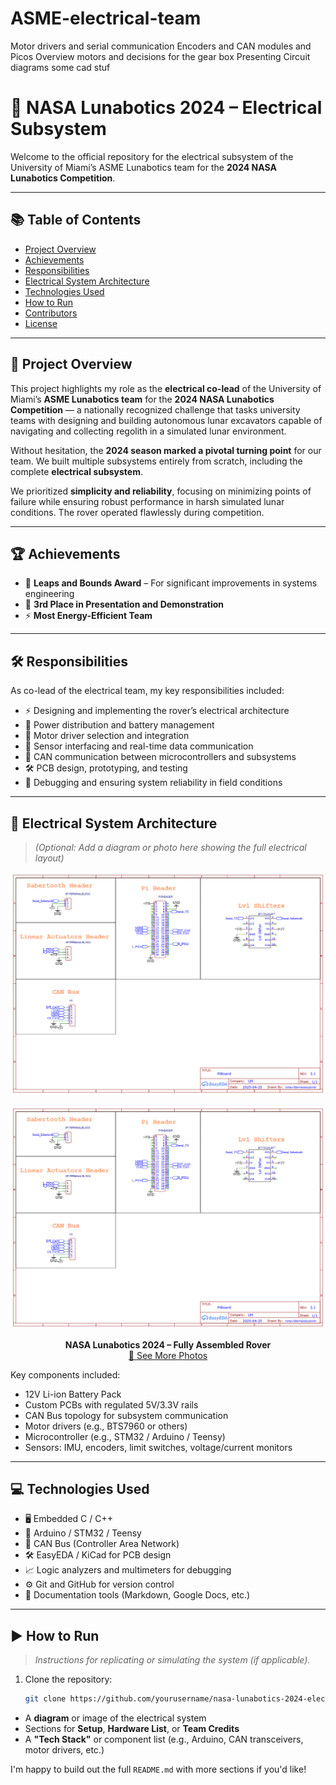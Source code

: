 # ASME-electrical-team
Motor drivers and serial communication
Encoders and CAN modules and Picos 
Overview
motors and decisions for the gear box
Presenting Circuit diagrams 
some cad stuf

# 🚀 NASA Lunabotics 2024 – Electrical Subsystem

Welcome to the official repository for the electrical subsystem of the University of Miami’s ASME Lunabotics team for the **2024 NASA Lunabotics Competition**.

---

## 📚 Table of Contents

- [Project Overview](#project-overview)  
- [Achievements](#achievements)  
- [Responsibilities](#responsibilities)  
- [Electrical System Architecture](#electrical-system-architecture)  
- [Technologies Used](#technologies-used)  
- [How to Run](#how-to-run)  
- [Contributors](#contributors)  
- [License](#license)

---

## 📌 Project Overview

This project highlights my role as the **electrical co-lead** of the University of Miami’s **ASME Lunabotics team** for the **2024 NASA Lunabotics Competition** — a nationally recognized challenge that tasks university teams with designing and building autonomous lunar excavators capable of navigating and collecting regolith in a simulated lunar environment.

Without hesitation, the **2024 season marked a pivotal turning point** for our team. We built multiple subsystems entirely from scratch, including the complete **electrical subsystem**.

We prioritized **simplicity and reliability**, focusing on minimizing points of failure while ensuring robust performance in harsh simulated lunar conditions. The rover operated flawlessly during competition.

---

## 🏆 Achievements

- 🏅 **Leaps and Bounds Award** – For significant improvements in systems engineering  
- 🥉 **3rd Place in Presentation and Demonstration**  
- ⚡ **Most Energy-Efficient Team**

---

## 🛠 Responsibilities

As co-lead of the electrical team, my key responsibilities included:

- ⚡ Designing and implementing the rover’s electrical architecture  
- 🔋 Power distribution and battery management  
- 🧠 Motor driver selection and integration  
- 📡 Sensor interfacing and real-time data communication  
- 🛜 CAN communication between microcontrollers and subsystems  
- 🛠 PCB design, prototyping, and testing  
- 🔎 Debugging and ensuring system reliability in field conditions

---

## 🔌 Electrical System Architecture

> *(Optional: Add a diagram or photo here showing the full electrical layout)*
<p align="center">
  <img src="2024-2025/assets/Sheet_1.png" alt="Lunabotics Rover 2024" width="600"/>
</p>
<p align="center">
  <img src="2024-2025/assets/Sheet_1.png" alt="Lunabotics Rover 2024" width="600"/>
</p>
<p align="center">
  <b>NASA Lunabotics 2024 – Fully Assembled Rover</b><br>
  <a href="2024-2025/assets/">📸 See More Photos</a>
</p>

Key components included:

- 12V Li-ion Battery Pack  
- Custom PCBs with regulated 5V/3.3V rails  
- CAN Bus topology for subsystem communication  
- Motor drivers (e.g., BTS7960 or others)  
- Microcontroller (e.g., STM32 / Arduino / Teensy)  
- Sensors: IMU, encoders, limit switches, voltage/current monitors

---

## 💻 Technologies Used

- 🖥 Embedded C / C++  
- 🧩 Arduino / STM32 / Teensy  
- 📡 CAN Bus (Controller Area Network)  
- 🛠 EasyEDA / KiCad for PCB design  
- 📈 Logic analyzers and multimeters for debugging  
- ⚙️ Git and GitHub for version control  
- 📑 Documentation tools (Markdown, Google Docs, etc.)

---

## ▶️ How to Run

> _Instructions for replicating or simulating the system (if applicable)._

1. Clone the repository:
   ```bash
   git clone https://github.com/yourusername/nasa-lunabotics-2024-electrical.git


* A **diagram** or image of the electrical system
* Sections for **Setup**, **Hardware List**, or **Team Credits**
* A **"Tech Stack"** or component list (e.g., Arduino, CAN transceivers, motor drivers, etc.)

I'm happy to build out the full `README.md` with more sections if you'd like!
